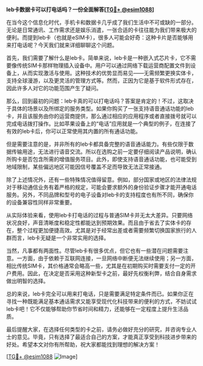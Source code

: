 **leb卡数据卡可以打电话吗？一份全面解答[[TG💪+ @esim1088](https://t.me/s/esim1088)]**

在当今这个信息化时代，手机卡和数据卡几乎成了我们生活中不可或缺的一部分。无论是日常通讯、工作需求还是娱乐消遣，一张合适的卡往往能为我们带来极大的便利。而提到leb卡（也就是eSIM卡），很多人可能会好奇：这种卡片是否能够用来打电话呢？今天我们就来详细聊聊这个问题。

首先，我们需要了解什么是leb卡。简单来说，leb卡是一种嵌入式芯片卡，它不需要像传统SIM卡那样物理插入设备中。用户可以通过网络下载运营商配置文件到设备上，从而实现激活与使用。这种技术的优势显而易见——无需频繁更换实体卡，支持全球漫游，以及更灵活的管理方式等。然而，正因为它是基于软件形式存在，因此许多人对它的功能范围产生了疑问。

那么，回到最初的问题：leb卡真的可以打电话吗？答案是肯定的！不过，这取决于具体的场景以及所绑定的服务类型。如果你购买了一张支持语音通话功能的leb卡，并且该服务由你的运营商提供，那么通过相应的应用程序或者直接拨号就可以完成电话拨打操作。比如苹果设备上的“电话”应用就是一个典型的例子，在连接了有效的leb卡后，你可以正常使用其内置的所有通话功能。

但是需要注意的是，并非所有的leb卡都具备完整的语音通话能力。有些仅限于数据传输用途，无法进行语音交流。所以在选购之前一定要仔细阅读产品说明，确认所购卡是否包含所需的增值服务项目。此外，即使支持语音通话功能，也可能受到地域限制，某些偏远地区可能因信号覆盖不足而导致无法正常接通。

除了上述情况外，还有一些特殊情况值得留意。例如，部分国家或地区的法律法规对于移动通信业务有着严格的规定，可能会要求额外的身份验证步骤才能开通电话服务。另外，不同品牌和型号的电子设备对leb卡的支持程度也有所不同，确保你的设备兼容性同样非常重要。

从实际体验来看，使用leb卡打电话的过程与普通SIM卡并无太大差异。只要网络状况良好，声音清晰度和稳定性都能达到预期效果。而且由于省去了实体卡的存在，整个过程更加便捷高效。尤其是对于经常出差或者需要频繁切换国家旅行的人群而言，leb卡无疑是一个非常实用的选择。

当然，凡事都有两面性。尽管leb卡有很多优点，但它也有一些潜在问题需要注意。一方面，由于依赖于互联网连接，一旦网络中断便无法继续使用；另一方面，相比传统SIM卡，其价格通常会略高一些，尤其是在初期购买时需要支付一定的开户费用。因此，在决定是否采用这种新型卡之前，最好先权衡利弊，结合自身需求做出明智的选择。

总的来说，leb卡完全可以用来打电话，只是需要满足特定条件而已。如果你正在寻找一种既能满足基本通话需求又能享受现代化科技带来的便利的方式，不妨试试leb卡吧！它不仅能够帮助你节省时间和精力，还能够在一定程度上提升生活品质。

最后提醒大家，在选择任何类型的卡之前，请务必做好充分的研究，并咨询专业人士的意见。毕竟，只有选择了最适合自己的方案，才能真正享受到科技进步带来的好处。希望本文对你有所帮助，祝大家都能找到理想的解决方案！

[[TG💪+ @esim1088](https://t.me/s/esim1088) ![Image](https://i.postimg.cc/4NQfJmqS/Snipaste-2025-05-13-00-14-12.png)]